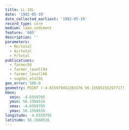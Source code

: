 ```yaml
---
title: LL-10L
date: '1982-05-19'
date_collected_earliest: '1982-05-19'
record_type: core
medium: lake_sediment
feature: '605'
description: ''
parameters:
  - Mn/total
  - As/total
  - P/total
publications:
  - farmer94
  - farmer_lovell84
  - farmer_lovell86
  - sugden_etal91
geo_error: 500.0
geometry: POINT (-4.655979452281576 56.15685155257717)
bbox:
  xmin: -4.6559795
  ymin: 56.1568516
  xmax: -4.6559795
  ymax: 56.1568516
longitude: -4.6559795
latitude: 56.1568516
---
```

